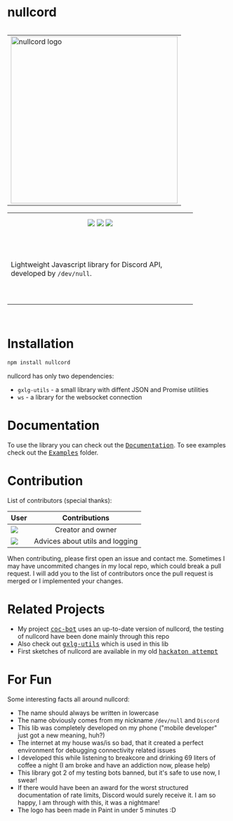 # nullcord

<div>
  <table align=left>
    <tr><td><img src="https://github.com/gXLg/nullcord/assets/65429873/fb229323-62fa-4ffd-bbbc-56f473d3c1b2" width=380 alt="nullcord logo"></td></tr>
  </table>
  <table>
    <tr height=50><td width=407 align=center>
      <a href="https://www.npmjs.com/package/nullcord" title="NPM"><img src="https://img.shields.io/npm/v/nullcord?logo=npm&logoColor=%2300BA7F&labelColor=black&color=white"></a>
      <a href="https://www.npmjs.com/package/nullcord" title="Downloads"><img src="https://img.shields.io/npm/dm/nullcord?labelColor=black&color=white"></a>
      <a href="https://gxlg.dev/donate" title="Donate"><img src="https://img.shields.io/badge/Donate-black?logo=paypal&logoColor=%2300BA7F"></a>
    </td></tr>
    <tr height=158><td>Lightweight Javascript library for Discord API, developed by <code>/dev/null</code>.</td></tr>
  </table>
  <br clear=left>
</div>

# Installation
```sh
npm install nullcord
```
nullcord has only two dependencies:
* `gxlg-utils` - a small library with diffent JSON and Promise utilities
* `ws` - a library for the websocket connection

# Documentation
To use the library you can check out the [<kbd>Documentation</kbd>](docs).
To see examples check out the [<kbd>Examples</kbd>](examples) folder.

# Contribution
List of contributors (special thanks):

| User | Contributions |
|--|:--:|
| <a title="/dev/null" href="https://github.com/gXLg"><img src="https://wsrv.nl/?url=avatars.githubusercontent.com/u/65429873&h=64&mask=circle"> | Creator and owner |
| <a title="flp5" href="https://github.com/flp5"><img src="https://wsrv.nl/?url=avatars.githubusercontent.com/u/156463271&h=64&mask=circle"></a> | Advices about utils and logging |

When contributing, please first open an issue and contact me.
Sometimes I may have uncommited changes in my local repo,
which could break a pull request.
I will add you to the list of contributors once the pull request
is merged or I implemented your changes.

# Related Projects
* My project [<kbd>coc-bot</kbd>](https://github.com/gXLg/coc-bot) uses an
up-to-date version of nullcord, the testing of nullcord have been
done mainly through this repo
* Also check out [<kbd>gxlg-utils</kbd>](https://github.com/gXLg/gxlg-utils)
which is used in this lib
* First sketches of nullcord are available in my old
[<kbd>hackaton attempt</kbd>](https://github.com/gXLg/documantic-hackaton)

# For Fun
Some interesting facts all around nullcord:
* The name should always be written in lowercase
* The name obviously comes from my nickname `/dev/null` and `Discord`
* This lib was completely developed on my phone
("mobile developer" just got a new meaning, huh?)
* The internet at my house was/is so bad, that it created a perfect
environment for debugging connectivity related issues
* I developed this while listening to breakcore and drinking
69 liters of coffee a night (I am broke and have an addiction now, please help)
* This library got 2 of my testing bots banned, but it's safe
to use now, I swear!
* If there would have been an award for the worst structured documentation
of rate limits, Discord would surely receive it. I am so happy, I am through
with this, it was a nightmare!
* The logo has been made in Paint in under 5 minutes :D
